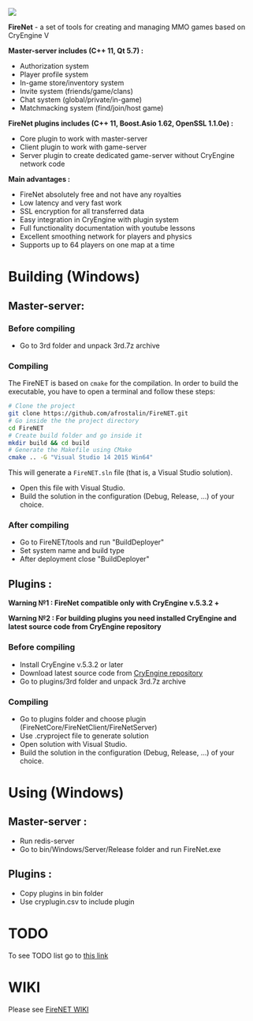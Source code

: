 ![](https://pp.userapi.com/c638128/v638128053/258f5/hflY6sGj5rA.jpg)

**FireNet** - a set of tools for creating and managing MMO games based on CryEngine V

**Master-server includes (C++ 11, Qt 5.7) :** 
* Authorization system 
* Player profile system
* In-game store/inventory system
* Invite system (friends/game/clans)
* Chat system (global/private/in-game)
* Matchmacking system (find/join/host game)

**FireNet plugins includes (C++ 11, Boost.Asio 1.62, OpenSSL 1.1.0e) :**
* Core plugin to work with master-server
* Client plugin to work with game-server
* Server plugin to create dedicated game-server without CryEngine network code

**Main advantages :**
* FireNet absolutely free and not have any royalties
* Low latency and very fast work 
* SSL encryption for all transferred  data
* Easy integration in CryEngine with plugin system
* Full functionality documentation with youtube lessons
* Excellent smoothing network for players and physics
* Supports up to 64 players on one map at a time

# Building (Windows)

## Master-server:
### Before compiling
* Go to 3rd folder and unpack 3rd.7z archive

### Compiling
The FireNET is based on `cmake` for the compilation. In order to build the executable, you have to open a terminal and follow these steps:

```bash
# Clone the project
git clone https://github.com/afrostalin/FireNET.git
# Go inside the the project directory
cd FireNET
# Create build folder and go inside it
mkdir build && cd build
# Generate the Makefile using CMake
cmake .. -G "Visual Studio 14 2015 Win64"
```

This will generate a `FireNET.sln` file (that is, a Visual Studio solution).
* Open this file with Visual Studio.
* Build the solution in the configuration (Debug, Release, ...) of your choice.

### After compiling
* Go to FireNET/tools and run "BuildDeployer"
* Set system name and build type
* After deployment close "BuildDeployer"

## Plugins :

**Warning №1 : FireNet compatible only with CryEngine v.5.3.2 +**

**Warning №2 : For building plugins you need installed CryEngine and latest source code from CryEngine repository**

### Before compiling
* Install CryEngine v.5.3.2 or later
* Download latest source code from [CryEngine repository](https://github.com/CRYTEK-CRYENGINE/CRYENGINE/releases)
* Go to plugins/3rd folder and unpack 3rd.7z archive

### Compiling
* Go to plugins folder and choose plugin (FireNetCore/FireNetClient/FireNetServer)
* Use .cryproject file to generate solution
* Open solution with Visual Studio.
* Build the solution in the configuration (Debug, Release, ...) of your choice.

# Using (Windows)

## Master-server :
* Run redis-server 
* Go to bin/Windows/Server/Release folder and run FireNet.exe

## Plugins :
* Copy plugins in bin folder
* Use cryplugin.csv to include plugin

# TODO

To see TODO list go to [this link](https://github.com/afrostalin/FireNET/projects/1)

# WIKI

Please see [FireNET WIKI](https://github.com/afrostalin/FireNET/wiki)
